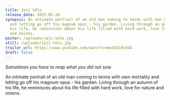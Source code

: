 ```yaml
---
title: Její tělo
release_date: 2025-05-20
synopsis: An intimate portrait of an old man coming to terms with own mortality
  and letting go off his magnum opus - his garden. Living through an autumn of
  his life, he reminisces about his life filled with hard work, love for nature
  and onions.
poster: /uploads/jeji-telo.jpg
still: /uploads/jeji-telo.jpg
trailer_url: https://www.youtube.com/watch?v=6e3U1l9o1SA
draft: false
---
```


_Sometimes you have to reap what you did not sow_

An intimate portrait of an old man coming to terms with own mortality and letting go off his magnum opus - his garden. Living through an autumn of his life, he reminisces about his life filled with hard work, love for nature and onions.
